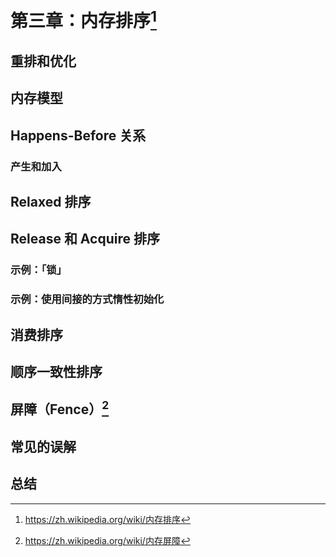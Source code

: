 # 第三章：内存排序[^1]

## 重排和优化

## 内存模型

## Happens-Before 关系

### 产生和加入

## Relaxed 排序

## Release 和 Acquire 排序

### 示例：「锁」

### 示例：使用间接的方式惰性初始化

## 消费排序

## 顺序一致性排序

## 屏障（Fence）[^2]

## 常见的误解

## 总结

[^1]: <https://zh.wikipedia.org/wiki/内存排序>
[^2]: <https://zh.wikipedia.org/wiki/内存屏障>
